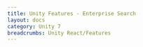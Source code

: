 ```yaml
---
title: Unity Features - Enterprise Search
layout: docs
category: Unity 7
breadcrumbs: Unity React/Features
---
```


